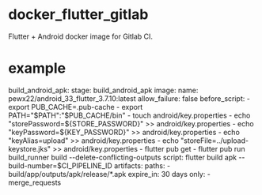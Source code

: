 # docker_flutter_gitlab

Flutter + Android docker image for Gitlab CI.

# example

build_android_apk:
  stage: build_android_apk
  image:
    name: pewx22/android_33_flutter_3.7.10:latest
  allow_failure: false
  before_script:
    - export PUB_CACHE=.pub-cache
    - export PATH="$PATH":"$PUB_CACHE/bin"
    - touch android/key.properties
    - echo "storePassword=${STORE_PASSWORD}" >> android/key.properties
    - echo "keyPassword=${KEY_PASSWORD}" >> android/key.properties
    - echo "keyAlias=upload" >> android/key.properties
    - echo "storeFile=../upload-keystore.jks" >> android/key.properties
    - flutter pub get
    - flutter pub run build_runner build --delete-conflicting-outputs
  script: flutter build apk --build-number=$CI_PIPELINE_ID
  artifacts:
    paths:
      - build/app/outputs/apk/release/*.apk
    expire_in: 30 days
  only:
    - merge_requests
